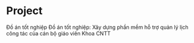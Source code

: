 # Project
Đồ án tốt nghiệp 
Đồ án tốt nghiệp: Xây dựng phần mềm hỗ trợ quản lý lịch công tác của cán bộ giáo viên Khoa CNTT
